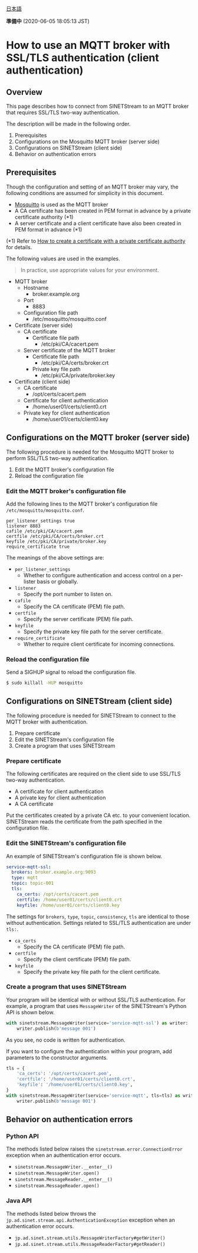 <!--
Copyright (C) 2020 National Institute of Informatics

Licensed to the Apache Software Foundation (ASF) under one
or more contributor license agreements.  See the NOTICE file
distributed with this work for additional information
regarding copyright ownership.  The ASF licenses this file
to you under the Apache License, Version 2.0 (the
"License"); you may not use this file except in compliance
with the License.  You may obtain a copy of the License at

  http://www.apache.org/licenses/LICENSE-2.0

Unless required by applicable law or agreed to in writing,
software distributed under the License is distributed on an
"AS IS" BASIS, WITHOUT WARRANTIES OR CONDITIONS OF ANY
KIND, either express or implied.  See the License for the
specific language governing permissions and limitations
under the License.
-->

[日本語](mqtt-authentication-ssl.md)

**準備中** (2020-06-05 18:05:13 JST)

# How to use an MQTT broker with SSL/TLS authentication (client authentication)

## Overview

This page describes how to connect from SINETStream to an MQTT broker that requires SSL/TLS two-way authentication.

The description will be made in the following order.

1. Prerequisites
1. Configurations on the Mosquitto MQTT broker (server side)
1. Configurations on SINETStream (client side)
1. Behavior on authentication errors

## Prerequisites

Though the configuration and setting of an MQTT broker may vary, the following conditions are assumed for simplicity in this document.

* [Mosquitto](https://mosquitto.org/) is used as the MQTT broker
* A CA certificate has been created in PEM format in advance by a private certificate authority (*1)
* A server certificate and a client certificate have also been created in PEM format in advance (*1)

(*1) Refer to [How to create a certificate with a private certificate authority](certificate.en.md) for details.

The following values are used in the examples.
> In practice, use appropriate values for your environment.

* MQTT broker
    * Hostname
        * broker.example.org
    * Port
        * 8883
    * Configuration file path
        * /etc/mosquitto/mosquitto.conf
* Certificate (server side)
    * CA certificate
        * Certificate file path
            * /etc/pki/CA/cacert.pem
    * Server certificate of the MQTT broker
        * Certificate file path
            * /etc/pki/CA/certs/broker.crt
        * Private key file path
            * /etc/pki/CA/private/broker.key
* Certificate (client side)
    * CA certificate
        * /opt/certs/cacert.pem
    * Certificate for client authentication
        * /home/user01/certs/client0.crt
    * Private key for client authentication
        * /home/user01/certs/client0.key

## Configurations on the MQTT broker (server side)

The following procedure is needed for the Mosquitto MQTT broker to perform SSL/TLS two-way authentication.

1. Edit the MQTT broker's configuration file
1. Reload the configuration file

### Edit the MQTT broker's configuration file

Add the following lines to the MQTT broker's configuration file `/etc/mosquitto/mosquitto.conf`.

```properties
per_listener_settings true
listener 8883
cafile /etc/pki/CA/cacert.pem
certfile /etc/pki/CA/certs/broker.crt
keyfile /etc/pki/CA/private/broker.key
require_certificate true
```

The meanings of the above settings are:

* `per_listener_settings`
    * Whether to configure authentication and access control on a per-lister basis or globally.
* `listener`
    * Specify the port number to listen on.
* `cafile`
    * Specify the CA certificate (PEM) file path.
* `certfile`
    * Specify the server certificate (PEM) file path.
* `keyfile`
    * Specify the private key file path for the server certificate.
* `require_certificate`
    * Whether to require client certificate for incoming connections.

### Reload the configuration file

Send a SIGHUP signal to reload the configuration file.

```bash
$ sudo killall -HUP mosquitto
```

## Configurations on SINETStream (client side)

The following procedure is needed for SINETStream to connect to the MQTT broker with authentication.

1. Prepare certificate
1. Edit the SINETStream's configuration file
1. Create a program that uses SINETStream

### Prepare certificate

The following certificates are required on the client side to use SSL/TLS two-way authentication.

* A certificate for client authentication
* A private key for client authentication
* A CA certificate

Put the certificates created by a private CA etc. to your convenient location.
SINETStream reads the certificate from the path specified in the configuration file.

### Edit the SINETStream's configuration file

An example of SINETStream's configuration file is shown below.

```yaml
service-mqtt-ssl:
  brokers: broker.example.org:9093
  type: mqtt
  topic: topic-001
  tls:
    ca_certs: /opt/certs/cacert.pem
    certfile: /home/user01/certs/client0.crt
    keyfile: /home/user01/certs/client0.key
```

The settings for `brokers`, `type`, `topic`, `consistency`, `tls` are identical to those without authentication.
Settings related to SSL/TLS authentication are under `tls:`.

* `ca_certs`
    * Specify the CA certificate (PEM) file path.
* `certfile`
    * Specify the client certificate (PEM) file path.
* `keyfile`
    * Specify the private key file path for the client certificate.

### Create a program that uses SINETStream

Your program will be identical with or without SSL/TLS authentication.
For example, a program that uses `MessageWriter` of the SINETStream's Python API is shown below.

```python
with sinetstream.MessageWriter(service='service-mqtt-ssl') as writer:
    writer.publish(b'message 001')
```

As you see, no code is written for authentication.

If you want to configure the authentication within your program, add parameters to the constructor arguments.

```python
tls = {
    'ca_certs': '/opt/certs/cacert.pem',
    'certfile': '/home/user01/certs/client0.crt',
    'keyfile': '/home/user01/certs/client0.key',
}
with sinetstream.MessageWriter(service='service-mqtt', tls=tls) as writer:
    writer.publish(b'message 001')
```

## Behavior on authentication errors

### Python API

The methods listed below raises the `sinetstream.error.ConnectionError` exception when an authentication error occurs.

* `sinetstream.MessageWriter.__enter__()`
* `sinetstream.MessageWriter.open()`
* `sinetstream.MessageReader.__enter__()`
* `sinetstream.MessageReader.open()`

### Java API

The methods listed below throws the `jp.ad.sinet.stream.api.AuthenticationException` exception when an authentication error occurs.

* `jp.ad.sinet.stream.utils.MessageWriterFactory#getWriter()`
* `jp.ad.sinet.stream.utils.MessageReaderFactory#getReader()`
